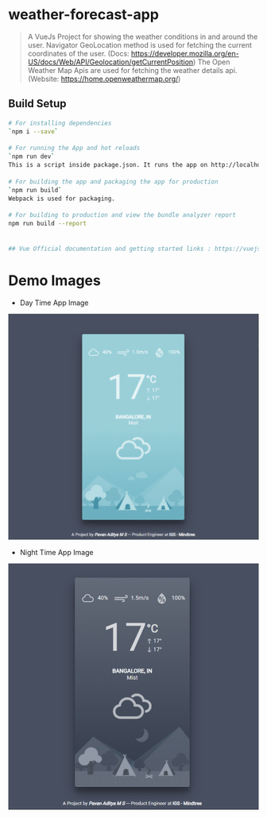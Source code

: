 # weather-forecast-app

> A VueJs Project for showing the weather conditions in and around the user.
> Navigator GeoLocation method is used for fetching the current coordinates of the user. (Docs: https://developer.mozilla.org/en-US/docs/Web/API/Geolocation/getCurrentPosition)
> The Open Weather Map Apis are used for fetching the weather details api. (Website: https://home.openweathermap.org/)

## Build Setup

``` bash
# For installing dependencies
`npm i --save`

# For running the App and hot reloads
`npm run dev`
This is a script inside package.json. It runs the app on http://localhost:8080 location

# For building the app and packaging the app for production
`npm run build`
Webpack is used for packaging.

# For building to production and view the bundle analyzer report
npm run build --report


## Vue Official documentation and getting started links : https://vuejs.org/ and https://vuejs.org/v2/guide/
```
# Demo Images

* Day Time App Image

![alt](src\assets\images\day-app-image.PNG)


* Night Time App Image

![alt](src\assets\images\night-app-image.PNG)
